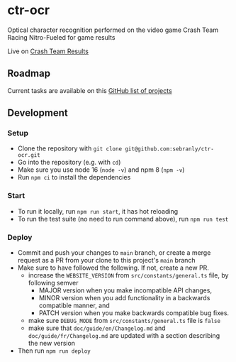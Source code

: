 # ctr-ocr
Optical character recognition performed on the video game Crash Team Racing Nitro-Fueled for game results

Live on [Crash Team Results](https://www.crashteamresults.com)

## Roadmap

Current tasks are available on this [GitHub list of projects](https://github.com/sebranly/ctr-ocr/projects)

## Development

### Setup

- Clone the repository with `git clone git@github.com:sebranly/ctr-ocr.git`
- Go into the repository (e.g. with `cd`)
- Make sure you use node 16 (`node -v`) and npm 8 (`npm -v`)
- Run `npm ci` to install the dependencies

### Start

- To run it locally, run `npm run start`, it has hot reloading
- To run the test suite (no need to run command above), run `npm run test`

### Deploy

- Commit and push your changes to `main` branch, or create a merge request as a PR from your clone to this project's `main` branch
- Make sure to have followed the following. If not, create a new PR.
  - increase the `WEBSITE_VERSION` from `src/constants/general.ts` file, by following semver
    - MAJOR version when you make incompatible API changes,
    - MINOR version when you add functionality in a backwards compatible manner, and
    - PATCH version when you make backwards compatible bug fixes.
  - make sure `DEBUG_MODE` from `src/constants/general.ts` file is `false`
  - make sure that `doc/guide/en/Changelog.md` and `doc/guide/fr/Changelog.md` are updated with a section describing the new version
- Then run `npm run deploy`
